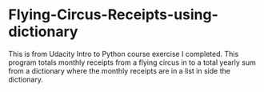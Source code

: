# Flying-Circus-Receipts-using-dictionary
This is from Udacity Intro to Python course exercise I completed. This program totals monthly receipts from a flying circus in to a total yearly sum from a dictionary where the monthly receipts are in a list in side the dictionary. 
